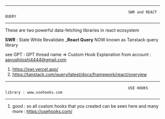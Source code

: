 ------------------------------------------------------------------------------------------------------------------------------------------------
                                                            SWR and REACT QUERY
------------------------------------------------------------------------------------------------------------------------------------------------
These are two powerful data-fetching libraries in react ecosystem

__SWR__ : State While Revalidate
___React Query__ NOW known as Tanstack query library 

see GPT : GPT thread name => Custom Hook Explanation from account : aayushijoshi4444@gmail.com
1. https://swr.vercel.app/
2. https://tanstack.com/query/latest/docs/framework/react/overview




------------------------------------------------------------------------------------------------------------------------------------------------
                                                            USE HOOKS library : www.usehooks.com
------------------------------------------------------------------------------------------------------------------------------------------------


1. good : so all custom hooks that you created can be seen here and many more  : https://usehooks.com/